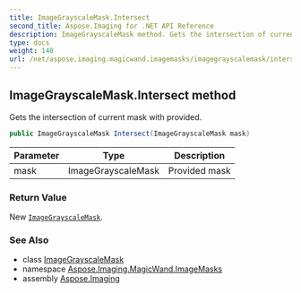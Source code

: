 ```yaml
---
title: ImageGrayscaleMask.Intersect
second_title: Aspose.Imaging for .NET API Reference
description: ImageGrayscaleMask method. Gets the intersection of current mask with provided
type: docs
weight: 140
url: /net/aspose.imaging.magicwand.imagemasks/imagegrayscalemask/intersect/
---
```

## ImageGrayscaleMask.Intersect method

Gets the intersection of current mask with provided.

```csharp
public ImageGrayscaleMask Intersect(ImageGrayscaleMask mask)
```

| Parameter | Type | Description |
| --- | --- | --- |
| mask | ImageGrayscaleMask | Provided mask |

### Return Value

New [`ImageGrayscaleMask`](../).

### See Also

* class [ImageGrayscaleMask](../)
* namespace [Aspose.Imaging.MagicWand.ImageMasks](../../imagegrayscalemask/)
* assembly [Aspose.Imaging](../../../)


